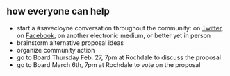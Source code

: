 ## how everyone can help

- start a <span class="ui label">#savecloyne</span> conversation throughout the community: on [<i class="fa fa-twitter"></i>Twitter](https://twitter.com/search?q=%23savecloyne&src=typd), on [<i class="fa fa-facebook"></i>Facebook](https://www.facebook.com/hashtag/savecloyne?source=feed_text), on another electronic medium, or better yet in person
- brainstorm alternative proposal ideas
- organize community action
- go to Board Thursday Feb. 27, 7pm at Rochdale to discuss the proposal
- go to Board March 6th, 7pm at Rochdale to vote on the proposal
